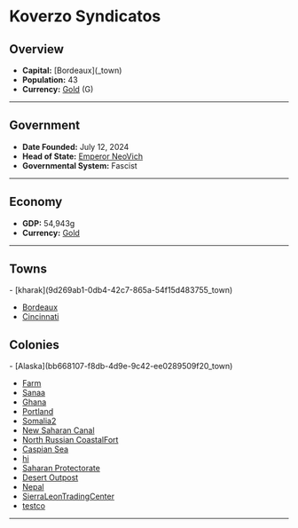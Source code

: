 <!--UNDEDITED FILE, remove this entire line if this file has been edited!-->
# <!--NAME-->Koverzo Syndicatos<!--NAME-->

## Overview

- **Capital:** <!--CAPITAL_LINK-->[Bordeaux](<none>_town)<!--CAPITAL_LINK-->
- **Population:** <!--POPULATION-->43<!--POPULATION-->
- **Currency:** <!--CURRENCY_LINK-->[Gold](Gold_currency)<!--CURRENCY_LINK--> (<!--CURRENCY_ABV-->G<!--CURRENCY_ABV-->)

---

## Government

- **Date Founded:** <!--FOUNDED-->July 12, 2024<!--FOUNDED-->
- **Head of State:** <!--LEADER_TITLE_LINK-->[Emperor NeoVich](NeoVich_user)<!--LEADER_TITLE_LINK-->
- **Governmental System:** <!--GOVERNMENT-->Fascist<!--GOVERNMENT-->

---

## Economy

- **GDP:** <!--GDP-->54,943g<!--GDP-->
- **Currency:** <!--CURRENCY_LINK-->[Gold](Gold_currency)<!--CURRENCY_LINK-->

---

## Towns

<!--TOWNS-->- [kharak](9d269ab1-0db4-42c7-865a-54f15d483755_town)
- [Bordeaux](09739364-9610-4018-9bdd-ba74cc8e6160_town)
- [Cincinnati](96c2a893-283a-41f4-86f2-f328cdb60e55_town)<!--TOWNS-->

## Colonies

<!--COLONIES-->- [Alaska](bb668107-f8db-4d9e-9c42-ee0289509f20_town)
- [Farm](afa1263a-b7eb-4346-95a6-cd9c57dff806_town)
- [Sanaa](7d4c04a3-f3b6-40fb-8785-c9adc10e5ee4_town)
- [Ghana](82773d8e-1dc6-4edf-9501-9014b7e4d26c_town)
- [Portland](aea75486-87c3-4ebe-8902-ad061a37ce59_town)
- [Somalia2](4836833a-5a84-441f-ae16-292319ae4ab9_town)
- [New Saharan Canal](d05a2f76-6d30-4795-a430-a2e019aca93b_town)
- [North Russian CoastalFort](7b90ca0a-3676-498f-9f6d-577199b3f216_town)
- [Caspian Sea](9be4e06f-955d-47f6-9486-f8d3b77b43c4_town)
- [hi](3a6adaa3-e22f-41c3-a380-f9abd37f7d6c_town)
- [Saharan Protectorate](29928583-5543-42fc-8458-499befa2ccd1_town)
- [Desert Outpost](ee5d91dc-7afd-48d9-b16d-f130692a0d75_town)
- [Nepal](da1df2f1-55a6-4b92-ac12-6668c33dec67_town)
- [SierraLeonTradingCenter](2be749f5-4578-4d30-92bc-0b89766a1946_town)
- [testco](f2da3c79-3697-4007-9a0e-1570d576d1f6_town)<!--COLONIES-->

---
